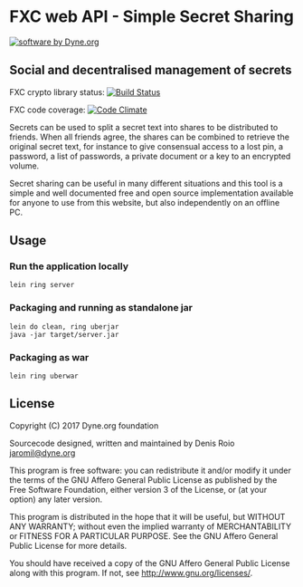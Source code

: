# FXC web API - Simple Secret Sharing


<a href="https://www.dyne.org"><img
src="https://secrets.dyne.org/static/img/swbydyne.png"
alt="software by Dyne.org"
title="software by Dyne.org" class="pull-right"></a>


## Social and decentralised management of secrets

FXC crypto library status: [![Build Status](https://travis-ci.org/dyne/FXC.svg?branch=master)](https://travis-ci.org/dyne/FXC)

FXC code coverage: [![Code Climate](https://codeclimate.com/github/dyne/FXC.png)](https://codeclimate.com/github/dyne/FXC)

Secrets can be used to split a secret text into shares to be
distributed to friends. When all friends agree, the shares can be
combined to retrieve the original secret text, for instance to give
consensual access to a lost pin, a password, a list of passwords, a
private document or a key to an encrypted volume.

Secret sharing can be useful in many different situations and this
tool is a simple and well documented free and open source
implementation available for anyone to use from this website, but also
independently on an offline PC.

## Usage

### Run the application locally

`lein ring server`

### Packaging and running as standalone jar

```
lein do clean, ring uberjar
java -jar target/server.jar
```

### Packaging as war

`lein ring uberwar`

## License

Copyright (C) 2017 Dyne.org foundation

Sourcecode designed, written and maintained by
Denis Roio <jaromil@dyne.org>

This program is free software: you can redistribute it and/or modify
it under the terms of the GNU Affero General Public License as published by
the Free Software Foundation, either version 3 of the License, or
(at your option) any later version.

This program is distributed in the hope that it will be useful,
but WITHOUT ANY WARRANTY; without even the implied warranty of
MERCHANTABILITY or FITNESS FOR A PARTICULAR PURPOSE.  See the
GNU Affero General Public License for more details.

You should have received a copy of the GNU Affero General Public License
along with this program.  If not, see <http://www.gnu.org/licenses/>.

